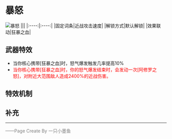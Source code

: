 # 暴怒
![暴怒](../Img/Texture2D_Potion/暴怒.png)
|||
|:----:|:----:|
|固定词条|近战攻击速度|
|解锁方式|默认解锁|
|效果联动|狂暴之血|


## 武器特效
- 当你核心携带[狂暴之血]时，怒气爆发触发几率提高10%
- <font color=red>当你核心携带[狂暴之血]时，你的怒气爆发结束时，会发动一次[阿修罗之怒]，对附近大范围敌人造成2400%的近战伤害。</font>

## 特效机制

## 补充

---

<font color=grey>——Page Create By 一只小墨鱼</font>
